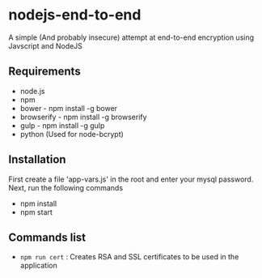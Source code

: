 # nodejs-end-to-end
A simple (And probably insecure) attempt at end-to-end encryption using Javscript and NodeJS

## Requirements
- node.js
- npm 
- bower - npm install -g bower
- browserify - npm install -g browserify 
- gulp - npm install -g gulp 
- python (Used for node-bcrypt)

## Installation 
First create a file 'app-vars.js' in the root and enter your mysql password. Next, run the following commands

- npm install
- npm start

## Commands list
- `npm run cert` : Creates RSA and SSL certificates to be used in the application
